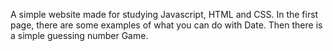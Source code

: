 A simple website made for studying Javascript, HTML and CSS.
In the first page, there are some examples of what you can do with Date.
Then there is a simple guessing number Game.